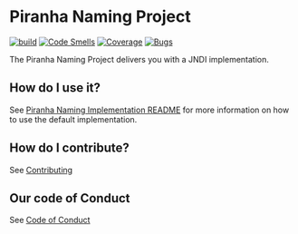 
# Piranha Naming Project

[![build](https://github.com/piranhacloud/piranha-naming/actions/workflows/build.yml/badge.svg)](https://github.com/piranhacloud/piranha-naming/actions/workflows/build.yml)
[![Code Smells](https://sonarcloud.io/api/project_badges/measure?project=piranha-naming&metric=code_smells)](https://sonarcloud.io/summary/new_code?id=piranha-naming)
[![Coverage](https://sonarcloud.io/api/project_badges/measure?project=piranha-naming&metric=coverage)](https://sonarcloud.io/summary/new_code?id=piranha-naming)
[![Bugs](https://sonarcloud.io/api/project_badges/measure?project=piranha-naming&metric=bugs)](https://sonarcloud.io/summary/new_code?id=piranha-naming)

The Piranha Naming Project delivers you with a JNDI implementation.

## How do I use it?

See [Piranha Naming Implementation README](impl/README.md) for more 
information on how to use the default implementation.

## How do I contribute?

See [Contributing](CONTRIBUTING.md)

## Our code of Conduct

See [Code of Conduct](CODE_OF_CONDUCT.md)
